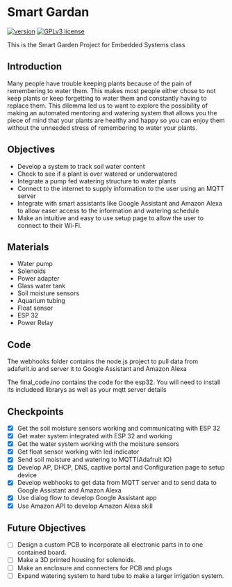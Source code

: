# Smart Gardan
[![version](https://img.shields.io/badge/version-0.1-yellow.svg)](https://semver.org)
[![GPLv3 license](https://img.shields.io/badge/License-GPLv3-blue.svg)](http://perso.crans.org/besson/LICENSE.html)


This is the Smart Garden Project for Embedded Systems class

## Introduction
Many people have trouble keeping plants because of the pain of remembering to water them. This makes most people either chose to not keep plants or keep forgetting to water them and constantly having to replace them. This dilemma led us to want to explore the possibility of making an automated mentoring and watering system that allows you the piece of mind that your plants are healthy and happy so you can enjoy them without the unneeded stress of remembering to water your plants. 

## Objectives

* Develop a system to track soil water content
* Check to see if a plant is over watered or underwatered
* Integrate a pump fed watering structure to water plants
* Connect to the internet to supply information to the user using an MQTT server
* Integrate with smart assistants like Google Assistant and Amazon Alexa to allow easer access to the information and watering schedule
* Make an intuitive and easy to use setup page to allow the user to connect to their Wi-Fi.

## Materials

* Water pump
* Solenoids
* Power adapter
* Glass water tank
* Soil moisture sensors
* Aquarium tubing
* Float sensor
* ESP 32
* Power Relay

## Code
The webhooks folder contains the node.js project to pull data from adafurit.io and server it to Google Assistant and Amazon Alexa

The final_code.ino contains the code for the esp32. You will need to install its includeed librarys as well as your mqtt server details

## Checkpoints
- [x] Get the soil moisture sensors working and communicating with ESP 32
- [x] Get water system integrated with ESP 32 and working
- [x] Get the water system working with the moisture sensors
- [x] Get float sensor working with led indicator
- [x] Send soil moisture and watering to MQTT(Adafruit IO)
- [x] Develop AP, DHCP, DNS, captive portal and Configuration page to setup device
- [x] Develop webhooks to get data from MQTT server and to send data to Google Assistant and Amazon Alexa 
- [x] Use dialog flow to develop Google Assistant app
- [x] Use Amazon API to develop Amazon Alexa skill

## Future Objectives
- [ ] Design a custom PCB to incorporate all electronic parts in to one contained board.
- [ ] Make a 3D printed housing for solenoids.
- [ ] Make an enclosure and connecters for PCB and plugs
- [ ] Expand watering system to hard tube to make a larger irrigation system.
